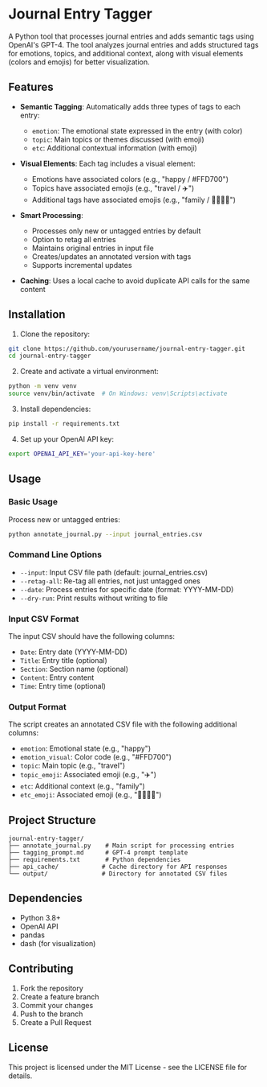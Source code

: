 # Journal Entry Tagger

A Python tool that processes journal entries and adds semantic tags using OpenAI's GPT-4. The tool analyzes journal entries and adds structured tags for emotions, topics, and additional context, along with visual elements (colors and emojis) for better visualization.

## Features

- **Semantic Tagging**: Automatically adds three types of tags to each entry:
  - `emotion`: The emotional state expressed in the entry (with color)
  - `topic`: Main topics or themes discussed (with emoji)
  - `etc`: Additional contextual information (with emoji)

- **Visual Elements**: Each tag includes a visual element:
  - Emotions have associated colors (e.g., "happy / #FFD700")
  - Topics have associated emojis (e.g., "travel / ✈️")
  - Additional tags have associated emojis (e.g., "family / 👨‍👩‍👧‍👦")

- **Smart Processing**:
  - Processes only new or untagged entries by default
  - Option to retag all entries
  - Maintains original entries in input file
  - Creates/updates an annotated version with tags
  - Supports incremental updates

- **Caching**: Uses a local cache to avoid duplicate API calls for the same content

## Installation

1. Clone the repository:
```bash
git clone https://github.com/yourusername/journal-entry-tagger.git
cd journal-entry-tagger
```

2. Create and activate a virtual environment:
```bash
python -m venv venv
source venv/bin/activate  # On Windows: venv\Scripts\activate
```

3. Install dependencies:
```bash
pip install -r requirements.txt
```

4. Set up your OpenAI API key:
```bash
export OPENAI_API_KEY='your-api-key-here'
```

## Usage

### Basic Usage

Process new or untagged entries:
```bash
python annotate_journal.py --input journal_entries.csv
```

### Command Line Options

- `--input`: Input CSV file path (default: journal_entries.csv)
- `--retag-all`: Re-tag all entries, not just untagged ones
- `--date`: Process entries for specific date (format: YYYY-MM-DD)
- `--dry-run`: Print results without writing to file

### Input CSV Format

The input CSV should have the following columns:
- `Date`: Entry date (YYYY-MM-DD)
- `Title`: Entry title (optional)
- `Section`: Section name (optional)
- `Content`: Entry content
- `Time`: Entry time (optional)

### Output Format

The script creates an annotated CSV file with the following additional columns:
- `emotion`: Emotional state (e.g., "happy")
- `emotion_visual`: Color code (e.g., "#FFD700")
- `topic`: Main topic (e.g., "travel")
- `topic_emoji`: Associated emoji (e.g., "✈️")
- `etc`: Additional context (e.g., "family")
- `etc_emoji`: Associated emoji (e.g., "👨‍👩‍👧‍👦")

## Project Structure

```
journal-entry-tagger/
├── annotate_journal.py    # Main script for processing entries
├── tagging_prompt.md      # GPT-4 prompt template
├── requirements.txt       # Python dependencies
├── api_cache/            # Cache directory for API responses
└── output/               # Directory for annotated CSV files
```

## Dependencies

- Python 3.8+
- OpenAI API
- pandas
- dash (for visualization)

## Contributing

1. Fork the repository
2. Create a feature branch
3. Commit your changes
4. Push to the branch
5. Create a Pull Request

## License

This project is licensed under the MIT License - see the LICENSE file for details. 